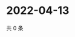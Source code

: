 # 2022-04-13

共 0 条

<!-- BEGIN WEIBO -->
<!-- 最后更新时间 Wed Apr 13 2022 06:15:08 GMT+0800 (China Standard Time) -->

<!-- END WEIBO -->
